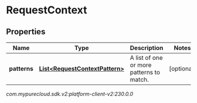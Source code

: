 # RequestContext


## Properties

| Name | Type | Description | Notes |
| ------------ | ------------- | ------------- | ------------- |
| **patterns** | [**List&lt;RequestContextPattern&gt;**](RequestContextPattern) | A list of one or more patterns to match. |  [optional] |




_com.mypurecloud.sdk.v2:platform-client-v2:230.0.0_
